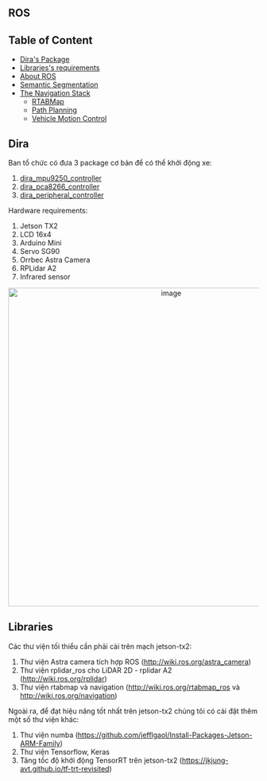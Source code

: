 ## ROS

## Table of Content
- [Dira's Package](#Dira)
- [Libraries's requirements](#Libraries)
- [About ROS](#About-ROS)
- [Semantic Segmentation](#Semantic-Segmentation)
- [The Navigation Stack](#the-navigation-stack)
	* [RTABMap](#RTABMap)
	* [Path Planning](#Path-Planning)
	* [Vehicle Motion Control](#Vehicle-Motion-Control)

## Dira

Ban tổ chức có đưa 3 package cơ bản để có thể khởi động xe: 

1. [dira_mpu9250_controller](https://github.com/datvuthanh/Digital-Race/tree/master/src/dira_mpu9250_controller)
2. [dira_pca8266_controller](https://github.com/datvuthanh/Digital-Race/tree/master/src/dira_pca8266_controller)
3. [dira_peripheral_controller](https://github.com/datvuthanh/Digital-Race/tree/master/src/dira_peripheral_controller)

Hardware requirements:
1. Jetson TX2
2. LCD 16x4
3. Arduino Mini
4. Servo SG90
5. Orrbec Astra Camera
6. RPLidar A2
7. Infrared sensor
 
<center>
<img src="../images/car_1.png" alt="image" width="640"/>
</center>

## Libraries

Các thư viện tối thiểu cần phải cài trên mạch jetson-tx2:

1. Thư viện Astra camera tích hợp ROS (http://wiki.ros.org/astra_camera)
2. Thư viện rplidar_ros cho LiDAR 2D - rplidar A2 (http://wiki.ros.org/rplidar)
3. Thư viện rtabmap và navigation (http://wiki.ros.org/rtabmap_ros và http://wiki.ros.org/navigation)

Ngoài ra, để đạt hiệu năng tốt nhất trên jetson-tx2 chúng tôi có cài đặt thêm một số thư viện khác:

1. Thư viện numba (https://github.com/jefflgaol/Install-Packages-Jetson-ARM-Family)
2. Thư viện Tensorflow, Keras
3. Tăng tốc độ khởi động TensorRT trên jetson-tx2 (https://jkjung-avt.github.io/tf-trt-revisited)